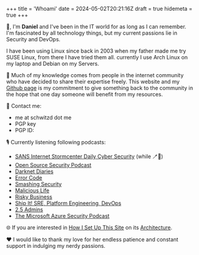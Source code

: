 +++
title = 'Whoami'
date = 2024-05-02T20:21:16Z
draft = true
hidemeta = true
+++

:wave:, I'm **Daniel** and I've been in the IT world for as long as I can remember. I'm fascinated by all technology things, but my current passions lie in Security and DevOps.

I have been using Linux since back in 2003 when my father made me try SUSE Linux, from there I have tried them all. currently I use Arch Linux on my laptop and Debian on my Servers.

:open_book: Much of my knowledge comes from people in the internet community who have decided to share their expertise freely. This website and my [Github page](https://github.com/Schwitzd/) is my commitment to give something back to the community in the hope that one day someone will benefit from my resources.

:love_letter: Contact me:

* me at schwitzd dot me
* PGP key
* PGP ID:

:studio_microphone: Currently listening following podcasts:
* [SANS Internet Stormcenter Daily Cyber Security](https://isc.sans.edu/podcast.html) (while :toothbrush::tooth:)
* [Open Source Security Podcast](https://opensourcesecurity.io/category/podcast/)
* [Darknet Diaries](https://darknetdiaries.com/episode/)
* [Error Code](https://open.spotify.com/show/7gsLmkfxCoYxHrysGQXnSB)
* [Smashing Security](https://www.smashingsecurity.com/episodes)
* [Malicious Life](https://malicious.life/)
* [Risky Business](https://risky.biz/)
* [Ship It! SRE, Platform Engineering, DevOps](https://open.spotify.com/show/522cBqe5n1lRER8I1T2tq5)
* [2.5 Admins](https://2.5admins.com/)
* [The Microsoft Azure Security Podcast](https://azsecuritypodcast.azurewebsites.net/)

:globe_with_meridians: If you are interested in [How I Set Up This Site](/posts/how-i-set-up-this-site) on its [Architecture](/architecture).

:heart: I would like to thank my love for her endless patience and constant support in indulging my nerdy passions.
